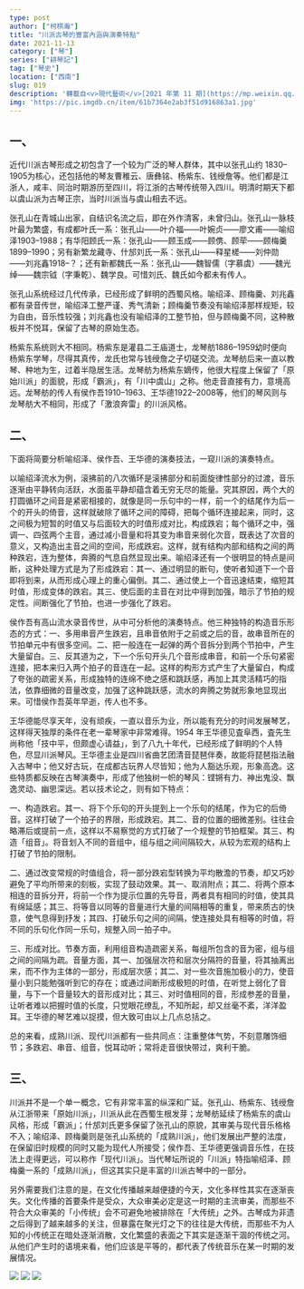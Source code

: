 ```yaml
---
type: post
author: ["柯棋瀚"]
title: "川派古琴的豐富內涵與演奏特點"
date: 2021-11-13
category: ["琴"]
series: ["耕琴記"]
tag: ["琴史"]
location: ["西南"]
slug: 019
description: '轉載自<v>現代藝術</v>[2021 年第 11 期](https://mp.weixin.qq.com/s/EuvD9nd5ZGzAy93oN5cV0g) [花间窥琴弦 弹琴复长啸](https://mp.weixin.qq.com/s/cXZDGflTSB4iIKZsY-3qjQ)。雜誌向老師約稿，便交我來寫。突發奇想，發明了原始川派–成熟川派–現代川派的概念。第二部分是炒冷飯，把大一時候的中二作品拿出來改一改。10 月 7 日寫的。[全文瀏覽](https://book.yunzhan365.com/ovye/vymg/mobile/index.html)'
img: 'https://pic.imgdb.cn/item/61b7364e2ab3f51d916863a1.jpg'
---
```


## 一、

近代川派古琴形成之初包含了一个较为广泛的琴人群体，其中以张孔山<n>约 1830–1905</n>为核心，还包括他的琴友曹稚云、唐彝铭、杨紫东、钱绶詹等。他们都是江浙人，咸丰、同治时期游历至四川，将江浙的古琴传统带入四川。明清时期天下都以虞山派为古琴正宗，当时川派当与虞山相去不远。

张孔山在青城山出家，自结识名流之后，即在外作清客，未曾归山。张孔山一脉枝叶最为繁盛，有成都叶氏一系：张孔山——叶介福——叶婉贞——廖文甫——喻绍泽<n>1903–1988</n>；有华阳顾氏一系：张孔山——顾玉成——顾㑺、顾荦——顾梅羹<n>1899–1990</n>；另有新繁龙藏寺、什邡刘氏一系：张孔山——释星槎——刘仲勋——刘兆鑫<n>1918–？</n>；还有新都魏氏一系：张孔山——魏智儒（字慕虞）——魏光绰——魏宗钺（字秉乾）、魏学良。可惜刘氏、魏氏如今都未有传人。

张孔山系统经过几代传承，已经形成了鲜明的西蜀风格。喻绍泽、顾梅羹、刘兆鑫都有录音传世，喻绍泽工整严谨、秀气清新；顾梅羹节奏没有喻绍泽那样规矩，较为自由，音乐性较强；刘兆鑫也没有喻绍泽的工整节拍，但与顾梅羹不同，这种散板并不悦耳，保留了古琴的原始生态。

杨紫东系统则大不相同。杨紫东是灌县二王庙道士，龙琴舫<n>1886–1959</n>幼时便向杨紫东学琴，尽得其真传，龙氏也常与钱绶詹之子切磋交流。龙琴舫后来一直以教琴、种地为生，过着半隐居生活。龙琴舫为杨紫东嫡传，他很大程度上保留了「原始川派」的面貌，形成「霸派」，有「川中虞山」之称。他走音直接有力，意境高远。龙琴舫的传人有侯作吾<n>1910–1963</n>、王华德<n>1922–2008</n>等，他们的琴风则与龙琴舫大不相同，形成了「激浪奔雷」的川派风格。

## 二、

下面将简要分析喻绍泽、侯作吾、王华德的演奏技法，一窥川派的演奏特点。

以喻绍泽<v>流水</v>为例，滚拂前的八次循环是滚拂部分和前面旋律性部分的过渡，音乐逐渐由平静转向活跃，水面虽平静却蕴含着无穷无尽的能量。究其原因，两个大的打圆循环之间音是紧密相接的，就像是同一乐句中的一样，前一个的结尾作为后一个的开头的倚音，这样就破除了循环之间的障碍，把每个循环连接起来，同时，这之间极为短暂的时值又与后面较大的时值形成对比，构成跌宕；每个循环之中，强调一、四弦两个主音，通过减小音量和将其变为串音来弱化次音，既表达了次音的意义，又构造出主音之间的空间，形成跌宕。这样，就有结构内部和结构之间的两种跌宕，连为整体，奔腾的气息自然显现出来。喻绍泽还有一个很明显的特点是间断，这种处理方式是为了形成跌宕：其一、通过明显的断句，使听者知道下一个音即将到来，从而形成心理上的重心偏倒。其二、通过使上一个音迅速结束，缩短其时值，形成变体的跌宕。其三、使后面的主音在对比中得到加强，暗示了节拍的规定性。间断强化了节拍，也进一步强化了跌宕。

侯作吾有<v>高山流水</v>录音传世，从中可分析他的演奏特点。他三种独特的构造音乐形态的方式：一、多用串音产生跌宕，且串音依附于之前或之后的音，故串音所在的节拍单元中有很多空间。二、把一般连在一起弹的两个音拆分到两个节拍中，产生大量留白。三、反其道为之，下一个乐句开头几个音形成串音，和前一个乐句紧密连接，把本来归入两个拍子的音连在一起。这样的构形方式产生了大量留白，构成了夸张的疏密关系，形成独特的连绵不绝之感和跳跃感，再加上其灵活精巧的指法，依靠细微的音量改变，加强了这种跳跃感，流水的奔腾之势就形象地显现出来。可惜侯作吾英年早逝，传人也不多。

王华德能尽享天年，没有顽疾，一直以音乐为业，所以能有充分的时间发展琴艺，这样得天独厚的条件在老一辈琴家中非常难得。1954 年王华德见査阜西，査先生尚称他「技中平，但颇虚心请益」，到了八九十年代，已经形成了鲜明的个人特色，尽显川派琴风。王华德主业是四川省曲艺团清音琵琶伴奏，故能将琵琶指法融入古琴中；他又好古玩，在成都古玩界人尽皆知；他为人豁达乐观，形象高逸。这些特质都反映在古琴演奏中，形成了他独树一帜的琴风：铿锵有力、神出鬼没、飘逸灵动、幽思深远。若以技术论之，则有如下特点：

一、构造跌宕。其一、将下个乐句的开头提到上一个乐句的结尾，作为它的后倚音。这样打破了一个拍子的界限，形成跌宕。其二、音的位置的细微差别。往往会略滞后或提前一点，这样以不易察觉的方式打破了一个规整的节拍框架。其三、构造「组音」。将音划入不同的音组中，组与组之间间隔较大，从较为宏观的结构上打破了节拍的限制。

二、通过改变常规的时值组合，将一部分跌宕型转换为平均散澹的节奏，却又巧妙避免了平均所带来的刻板，实现了鼓动效果。其一、取消附点；其二、将两个原本相连的音拆分开，将前一个作为提示位置的先导音，两者具有相同的时值，使其具有绵延感；其三、将等音以同等的音量进行大量的间隔相等的重复，带来质古的快意，使气息得到抒发；其四、打破乐句之间的间隔，使连接处具有相等的时值，将不同的乐句化作同一乐句，规整入同一拍子中。

三、形成对比。节奏方面，利用组音构造疏密关系，每组所包含的音为密，组与组之间的间隔为疏。音量方面，其一、加强层次符和层次分隔符的音量，将其抽离出来，而不作为主体的一部分，形成层次感；其二、对一些次音施加极小的力，使音量小到只能勉强听到它的存在；或通过间断形成极短的时值，在听觉上弱化了音量，与下一个音量较大的音形成对比；其三、对时值相同的音，形成参差的音量，让听者难以把握时值的长度，只觉眼花缭乱，不知所起，却又丝毫不紊，洋洋盈耳。王华德的琴艺难以捉摸，但大致可由以上几点总括之。

总的来看，成熟川派、现代川派都有一些共同点：注重整体气势，不刻意雕饰细节；多跌宕、串音、组音，悦耳动听；常将走音很快带过，爽利干脆。

## 三、

川派并不是一个单一概念，它有非常丰富的纵深和广延。张孔山、杨紫东、钱绶詹从江浙带来「原始川派」，川派从此在西蜀生根发芽；龙琴舫延续了杨紫东的虞山风格，形成「霸派」；什邡刘氏更多保留了张孔山的原貌，其审美与现代音乐格格不入；喻绍泽、顾梅羹则是张孔山系统的「成熟川派」，他们发展出严整的法度，在保留旧时规模的同时又能为现代人所接受；侯作吾、王华德更强调音乐性，在技法上走得更远，可以称作「现代川派」。当代琴坛所说的「川派」特指喻绍泽、顾梅羹一系的「成熟川派」，但这其实只是丰富的川派古琴中的一部分。

另外需要我们注意的是，在文化传播越来越便捷的今天，文化多样性其实在逐渐丧失。文化传播的首要条件是受众，大众审美必定是这一时期的主流审美，而那些不符合大众审美的「小传统」会不可避免地被排除在「大传统」之外。古琴成为非遗之后得到了越来越多的关注，但暴露在聚光灯之下的往往是大传统，而那些不为人知的小传统正在暗处逐渐消散，文化繁盛的表面之下其实是逐渐干涸的传统之河。从他们产生时的语境来看，他们应该是平等的，都代表了传统音乐在某一时期的发展情况。

<img src="https://pic.imgdb.cn/item/618fd9862ab3f51d91752acc.jpg">
<img src="https://pic.imgdb.cn/item/618fd9862ab3f51d91752ada.jpg">
<img src="https://pic.imgdb.cn/item/618fd9862ab3f51d91752ae0.jpg">
